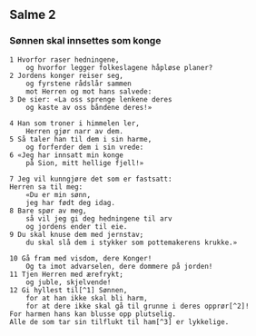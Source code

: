 ## Salme 2

### Sønnen skal innsettes som konge

    1 Hvorfor raser hedningene, 
        og hvorfor legger folkeslagene håpløse planer?
    2 Jordens konger reiser seg, 
        og fyrstene rådslår sammen 
        mot Herren og mot hans salvede:
    3 De sier: «La oss sprenge lenkene deres 
        og kaste av oss båndene deres!»

    4 Han som troner i himmelen ler, 
        Herren gjør narr av dem.
    5 Så taler han til dem i sin harme, 
        og forferder dem i sin vrede:
    6 «Jeg har innsatt min konge 
        på Sion, mitt hellige fjell!»

    7 Jeg vil kunngjøre det som er fastsatt: 
    Herren sa til meg: 
        «Du er min sønn, 
        jeg har født deg idag.
    8 Bare spør av meg, 
        så vil jeg gi deg hedningene til arv 
        og jordens ender til eie.
    9 Du skal knuse dem med jernstav; 
        du skal slå dem i stykker som pottemakerens krukke.»

    10 Gå fram med visdom, dere Konger! 
        Og ta imot advarselen, dere dommere på jorden!
    11 Tjen Herren med ærefrykt;
        og juble, skjelvende!
    12 Gi hyllest til[^1] Sønnen, 
        for at han ikke skal bli harm, 
        for at dere ikke skal gå til grunne i deres opprør[^2]! 
    For harmen hans kan blusse opp plutselig. 
    Alle de som tar sin tilflukt til ham[^3] er lykkelige.

[^1]: Bokstavelig: Kyss (Se 1. Sam 10:1)
[^2]: Bosktavelig: På veien
[^3]: Sal 34:9; 84:13.